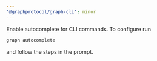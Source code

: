 ```yaml
---
'@graphprotocol/graph-cli': minor
---
```


Enable autocomplete for CLI commands. To configure run 
```bash
graph autocomplete
```
and follow the steps in the prompt.

